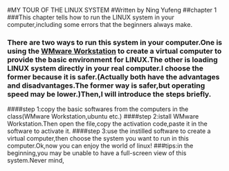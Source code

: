 #MY TOUR OF THE LINUX SYSTEM
#Written by Ning Yufeng 
##chapter 1
###This chapter tells how to run the LINUX system in your computer,including some errors that the beginners always make. 
###      There are two ways to run this system in your computer.One is using the  [WMware Workstation](http://www.epinv.com/post/6304.html) to create a virtual computer to provide the basic environment for LINUX.The other is loading LINUX system directly in your real computer.I choose the former because it is safer.(Actually both have the advantages and disadvantages.The former way is safer,but operating speed may be lower.)Then,I will introduce the steps briefly.
####step 1:copy the basic softwares from the computers in the class(WMware Workstation,ubuntu etc.)
####step 2:istall WMware Workstation.Then open the file,copy the activation code,paste it in the software to activate it.
####step 3:use the instilled software to create a virtual computer,then choose the system you want to run in this computer.Ok,now you can enjoy the world of linux!
###tips:in the beginning,you may be unable to have a full-screen view of this system.Never mind,



